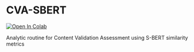 # CVA-SBERT
<a href="https://github.com/Hackathorn/CVA-SBERT/blob/main/notebooks/CVA-using-SBert-overview.ipynb"><img src="https://colab.research.google.com/assets/colab-badge.svg" alt="Open In Colab"></a>

Analytic routine for Content Validation Assessment using S-BERT similarity metrics
